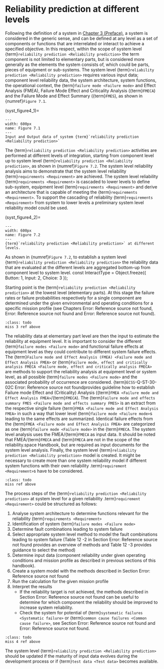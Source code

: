 # Reliability prediction at different levels

Following the definition of a system in [Chapter 3 (Preface)](), a system is considered in the generic sense, and can be defined at any level as a set of components or functions that are interrelated or interact to achieve a specified objective. In this respect, within the scope of system level {term}`reliability prediction <Reliability prediction>` the term component is not limited to elementary parts, but is considered more generally as the elements the system consists of, which could be parts, pieces of equipment or sub-systems. The system level {term}`reliability prediction <Reliability prediction>` requires various input data; component level reliability data, the system architecture, system functions, the operational context, the {term}`failure mode <Failure mode>` and Effect Analysis (FMEA), Failure Mode Effect and Criticality Analysis ({term}`FMECA`) and the Failure Mode and Effect Summary ({term}`FMES`), as shown in {numref}`Figure 7.1`. 

(syst_figure4_1)=
```{figure} ../../picture/figure4_1.png
---
width: 600px
name: Figure 7.1
---
Input and Output data of system {term}`reliability prediction <Reliability prediction>`
```

The {term}`reliability prediction <Reliability prediction>` activities are performed at different levels of integration, starting from component level up to system level {term}`reliability prediction <Reliability prediction>`, as shown in {numref}`Figure 7.2`. The system level reliability analysis aims to demonstrate that the system level reliability {term}`requirements <Requirement>` are achieved. The system level reliability {term}`requirements <Requirement>` is cascaded to lower levels to define sub-system, equipment level {term}`requirements <Requirement>` and derive an architecture that is capable of meeting the {term}`requirements <Requirement>`. To support the cascading of reliability {term}`requirements <Requirement>` from system to lower levels a preliminary system level reliability model could be used. 

(syst_figure4_2)=
```{figure} ../../picture/figure4_2.png
---
width: 600px
name: Figure 7.2
---
{term}`reliability prediction <Reliability prediction>` at different levels.
```

As shown in {numref}`Figure 7.2`, to establish a system level {term}`reliability prediction <Reliability prediction>` the reliability data that are evaluated at the different levels are aggregated bottom-up from component level to system level. 
const InteractType = Object.freeze({
    Button: 1,
    Input: 2,
    Choice: 3
});


Starting point is the {term}`reliability prediction <Reliability prediction>` at the lowest level (elementary parts). At this stage the failure rates or failure probabilities respectively for a single component are determined under the given environmental and operating conditions for a specific mission profile (see Chapters Error: Reference source not found, Error: Reference source not found and Error: Reference source not found). 

````{admonition} Todo
:class: todo
miss 3 ref above
````

The reliability data at elementary part level are then the input to estimate the reliability at equipment level. It is important to consider the different {term}`failure modes <Failure mode>` and functional failure effects at equipment level as they could contribute to different system failure effects. The {term}`Failure mode and Effect Analysis (FMEA) <Failure mode and Effect Analysis FMEA>` or {term}`Failure mode, effect and critically analysis FMECA <Failure mode, effect and critically analysis FMECA>` are methods to support the reliability analysis at equipment level or system level, as all possible {term}`failure modes <Failure mode>` and the associated probability of occurrence are considered. {term}`ECSS`-Q-ST-30-02C Error: Reference source not foundprovides guideline how to establish Failure mode Effect and (Criticality) Analysis ({term}`FMEA <Failure mode and Effect Analysis FMEA>`/{term}`FMECA`). The {term}`Failure mode and effects summary FMES <Failure mode and effects summary FMES>` is an extract from the respective single failure {term}`FMEA <Failure mode and Effect Analysis FMEA>` in such a way that lower level {term}`failure mode <Failure mode>`s leading to the same effects are summarized. Identical failure effects from the {term}`FMEA <Failure mode and Effect Analysis FMEA>` are categorized as one {term}`failure mode <Failure mode>` in the {term}`FMECA`. The system level analysis uses the FMEA/{term}`FMECA` as input data. It should be noted that FMEA/{term}`FMECA` and {term}`FMECA` are not in the scope of the reliability.space Handbook, but are required as input documents for the system level analysis. Finally, the system level {term}`reliability prediction <Reliability prediction>` model is created. It might be necessary to create more than one system reliability model if different system functions with their own reliability .term}`requirement <Requirement>`s have to be considered. 

````{admonition} Todo
:class: todo
miss ref above
````

The process steps of the {term}`reliability prediction <Reliability prediction>` at system level for a given reliability .term}`requirement <Requirement>` could be structured as follows: 

1. Analyse system architecture to determine functions relevant for the reliability {term}`requirements <Requirement>`
2. Identification of system {term}`failure modes <Failure mode>`
3. Determine fault combinations leading to system failure
4. Select appropriate system level method to model the fault combinations leading to system failure (Table   12 -2 in Section Error: Reference source not found provides an overview of methods and Table   12 -3 provides guidance to select the method)
5. Determine input data (component reliability under given operating conditions and mission profile as described in previous sections of this handbook). 
6. Create a system model with the methods described in Section Error: Reference source not found
7. Run the calculation for the given mission profile
8. Interpret the results
   - If the reliability target is not achieved, the methods described in Section Error: Reference source not found can be useful to determine for which component the reliability should be improved to increase system reliability.
   - Check the system for potential of {term}`systematic failures <Systematic failure>` or {term}`common cause failures <Common cause failure>`, see Section Error: Reference source not found and Error: Reference source not found.

````{admonition} Todo
:class: todo
miss 4 ref above
````

The system level {term}`reliability prediction <Reliability prediction>` should be updated if the maturity of input data evolves during the development process or if {term}`test data <Test data>` becomes available. 